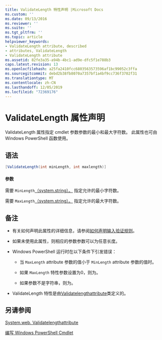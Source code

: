 ```yaml
---
title: ValidateLength 特性声明 |Microsoft Docs
ms.custom: ''
ms.date: 09/13/2016
ms.reviewer: ''
ms.suite: ''
ms.tgt_pltfrm: ''
ms.topic: article
helpviewer_keywords:
- ValidateLength attribute, described
- attributes, ValidateLength
- ValidateLength attribute
ms.assetid: 82fe3a35-a94b-4bc1-ad9e-dfc5f1e788b3
caps.latest.revision: 13
ms.openlocfilehash: a25fa2410fcc6803563573596af1bc99052c3ffa
ms.sourcegitcommit: debd2b38fb8070a7357bf1a4bf9cc736f3702f31
ms.translationtype: MT
ms.contentlocale: zh-CN
ms.lasthandoff: 12/05/2019
ms.locfileid: "72369176"
---
```

# <a name="validatelength-attribute-declaration"></a>ValidateLength 属性声明

ValidateLength 属性指定 cmdlet 参数参数的最小和最大字符数。 此属性也可由 Windows PowerShell 函数使用。

## <a name="syntax"></a>语法

```csharp
[ValidateLength(int minLength, int maxlength)]
```

#### <a name="parameters"></a>参数

需要 `MinLength`[（system.string）。](/dotnet/api/System.Int32) 指定允许的最小字符数。

需要 `MaxLength`[（system.string）。](/dotnet/api/System.Int32) 指定允许的最大字符数。

## <a name="remarks"></a>备注

- 有关如何声明此属性的详细信息，请参阅[如何声明输入验证规则](./how-to-validate-parameter-input.md)。

- 如果未使用此属性，则相应的参数参数可以为任意长度。

- Windows PowerShell 运行时在以下条件下引发错误：

    - 当 `MaxLength` attribute 参数的值小于 `MinLength` attribute 参数的值时。

    - 如果 `MaxLength` 特性参数设置为0，则为。

    - 如果参数不是字符串，则为。

- ValidateLength 特性是由[Validatelengthattribute](/dotnet/api/System.Management.Automation.ValidateLengthAttribute)类定义的。

## <a name="see-also"></a>另请参阅

[System.web. Validatelengthattribute](/dotnet/api/System.Management.Automation.ValidateLengthAttribute)

[编写 Windows PowerShell Cmdlet](./writing-a-windows-powershell-cmdlet.md)
